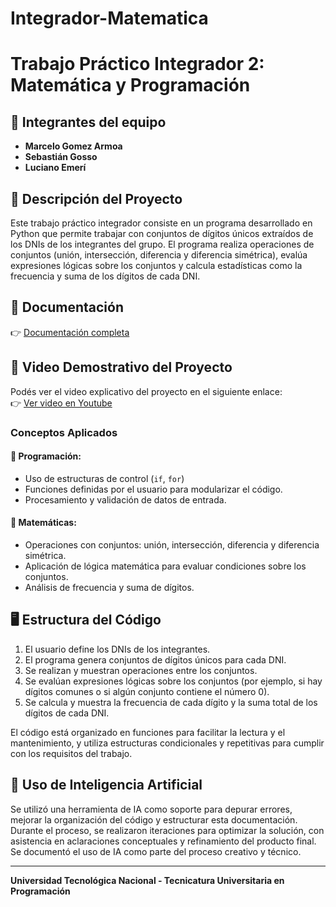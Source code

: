 # Integrador-Matematica

# Trabajo Práctico Integrador 2: Matemática y Programación

## 👥 Integrantes del equipo

- **Marcelo Gomez Armoa**  
- **Sebastián Gosso**  
- **Luciano Emerí**

## 📄 Descripción del Proyecto
Este trabajo práctico integrador consiste en un programa desarrollado en Python que permite trabajar con conjuntos de dígitos únicos extraídos de los DNIs de los integrantes del grupo. El programa realiza operaciones de conjuntos (unión, intersección, diferencia y diferencia simétrica), evalúa expresiones lógicas sobre los conjuntos y calcula estadísticas como la frecuencia y suma de los dígitos de cada DNI.


## 📄 Documentación

👉 [Documentación completa](https://docs.google.com/document/d/1XxYoeq2hdCyZxD7X8wuvBQHwNflLf5y6KM1Ld78OuiI/edit?usp=sharing)

## 🎥 Video Demostrativo del Proyecto

Podés ver el video explicativo del proyecto en el siguiente enlace:  
👉 [Ver video en Youtube](https://youtu.be/USZwE258uc8)

### Conceptos Aplicados

#### 🎇 Programación:
- Uso de estructuras de control (`if`, `for`)
- Funciones definidas por el usuario para modularizar el código.
- Procesamiento y validación de datos de entrada.

#### 🚀 Matemáticas:
- Operaciones con conjuntos: unión, intersección, diferencia y diferencia simétrica.
- Aplicación de lógica matemática para evaluar condiciones sobre los conjuntos.
- Análisis de frecuencia y suma de dígitos.

## 🖥 Estructura del Código
1. El usuario define los DNIs de los integrantes.
2. El programa genera conjuntos de dígitos únicos para cada DNI.
3. Se realizan y muestran operaciones entre los conjuntos.
4. Se evalúan expresiones lógicas sobre los conjuntos (por ejemplo, si hay dígitos comunes o si algún conjunto contiene el número 0).
5. Se calcula y muestra la frecuencia de cada dígito y la suma total de los dígitos de cada DNI.

El código está organizado en funciones para facilitar la lectura y el mantenimiento, y utiliza estructuras condicionales y repetitivas para cumplir con los requisitos del trabajo.

## 🤖 Uso de Inteligencia Artificial
Se utilizó una herramienta de IA como soporte para depurar errores, mejorar la organización del código y estructurar esta documentación. Durante el proceso, se realizaron iteraciones para optimizar la solución, con asistencia en aclaraciones conceptuales y refinamiento del producto final. Se documentó el uso de IA como parte del proceso creativo y técnico.

---

**Universidad Tecnológica Nacional - Tecnicatura Universitaria en Programación**

